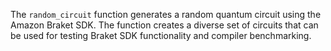 The `random_circuit` function generates a random quantum circuit using the Amazon Braket SDK.
The function creates a diverse set of circuits that can be used for testing Braket SDK functionality and compiler benchmarking.
<!--
[metadata-name]: Random Quantum Circuit Generator
[metadata-tags]: Textbook
[metadata-url]: https://github.com/aws-samples/amazon-braket-algorithm-library/tree/main/src/braket/experimental/algorithms/random_circuit
-->
